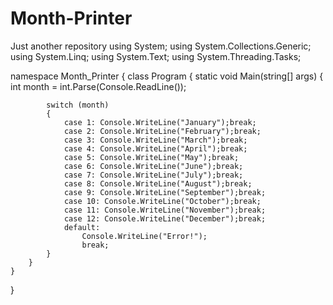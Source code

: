 # Month-Printer
Just another repository
using System;
using System.Collections.Generic;
using System.Linq;
using System.Text;
using System.Threading.Tasks;

namespace Month_Printer
{
    class Program
    {
        static void Main(string[] args)
        {
            int month = int.Parse(Console.ReadLine());

            switch (month)
            {
                case 1: Console.WriteLine("January");break;
                case 2: Console.WriteLine("February");break;
                case 3: Console.WriteLine("March");break;
                case 4: Console.WriteLine("April");break;
                case 5: Console.WriteLine("May");break;
                case 6: Console.WriteLine("June");break;
                case 7: Console.WriteLine("July");break;
                case 8: Console.WriteLine("August");break;
                case 9: Console.WriteLine("September");break;
                case 10: Console.WriteLine("October");break;
                case 11: Console.WriteLine("November");break;
                case 12: Console.WriteLine("December");break;
                default:
                    Console.WriteLine("Error!");
                    break;
            }
        }
    }
}
